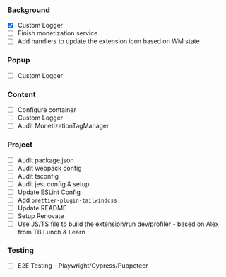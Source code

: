 ### Background

- [x] Custom Logger
- [ ] Finish monetization service
- [ ] Add handlers to update the extension icon based on WM state

### Popup

- [ ] Custom Logger

### Content

- [ ] Configure container
- [ ] Custom Logger
- [ ] Audit MonetizationTagManager

### Project

- [ ] Audit package.json
- [ ] Audit webpack config
- [ ] Audit tsconfig
- [ ] Audit jest config & setup
- [ ] Update ESLint Config
- [ ] Add `prettier-plugin-tailwindcss`
- [ ] Update README
- [ ] Setup Renovate
- [ ] Use JS/TS file to build the extension/run dev/profiler - based on Alex from TB Lunch & Learn

### Testing

- [ ] E2E Testing - Playwright/Cypress/Puppeteer
